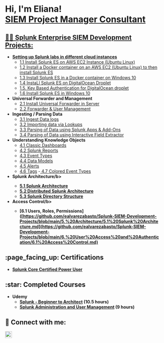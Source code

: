 <h1>Hi, I'm Eliana! <br/><a href="https://github.com/ealvarezabasto">SIEM Project Manager Consultant</a> <a href="https://www.linkedin.com/in/elianaalvarez11/"</a></h1>

<h2>👨‍💻 Splunk Enterprise SIEM Development Projects:</h2>

- <b>Setting up Splunk labs in different cloud instances</b>
  - [1.1 Install Splunk ES on AWS EC2 Instance (Ubuntu Linux)](https://github.com/ealvarezabasto/Splunk-SIEM-Development-Projects/blob/main/1.%20Setting%20up%20labs/1.1%20Installing%20Splunk%20ES%20on%20AWS%20EC2%20Instance.md)
  - [1.2 Install a Docker container on an AWS EC2 (Ubuntu Linux) to then install Splunk ES](https://github.com/ealvarezabasto/Splunk-SIEM-Development-Projects/blob/main/1.%20Setting%20up%20labs/1.2.%20Installing%20Docker%20in%20AWS%20EC2.md)
  - [1.3 Install Splunk ES in a Docker container on Windows 10](https://github.com/ealvarezabasto/Splunk-SIEM-Development-Projects/blob/main/1.%20Setting%20up%20labs/1.3.%20Installing%20Splunk%20Docker%20Container%20in%20Windows.md)
  - [1.4 InstaLl Splunk ES on DigitalOcean Droplet](https://github.com/ealvarezabasto/Splunk-SIEM-Development-Projects/blob/main/Setting%20up%20labs%20/1.4.%20Installing%20Splunk%20ES%20on%20DigitalOcean%20Droplet.md)
  - [1.5. Key Based Authentication for DigitalOcean droplet](https://github.com/ealvarezabasto/Splunk-SIEM-Development-Projects/blob/main/1.%20Setting%20up%20labs/1.5.%20Key%20Based%20Authentication%20for%20DigitalOcean%20droplet.md)
  - [1.6 Install Splunk ES in Windows 10](https://github.com/ealvarezabasto/Splunk-SIEM-Development-Projects/blob/main/1.%20Setting%20up%20labs/1.6%20Install%20Splunk%20in%20Windows%2010.md)
- <b>Universal Forwarder and Management</b>
  - [2.1 Install Universal Forwarder in Server](https://github.com/ealvarezabasto/Splunk-SIEM-Development-Projects/blob/main/2.%20Universal%20Forwarder/2.1%20Install%20Universal%20Forwarder%20in%20Server.md)
  - [2.2 Forwarder & User Management](https://github.com/ealvarezabasto/Splunk-SIEM-Development-Projects/blob/main/1.%20Setting%20up%20labs/1.1%20Installing%20Splunk%20ES%20on%20AWS%20EC2%20Instance.md)
- <b>Ingesting / Parsing Data</b>
  - [3.1 Ingest Data logs](https://github.com/ealvarezabasto/Splunk-SIEM-Development-Projects/blob/main/1.%20Setting%20up%20labs/1.1%20Installing%20Splunk%20ES%20on%20AWS%20EC2%20Instance.md)
  - [3.2 Importing data via Lookups](https://github.com/ealvarezabasto/Splunk-SIEM-Development-Projects/blob/main/2.%20Data%20Ingestion%20and%20Parsing/2.2%20Importing%20data%20via%20Lookups.md)
  - [3.3 Parsing of Data using Splunk Apps & Add-Ons](https://github.com/ealvarezabasto/Splunk-SIEM-Development-Projects/blob/main/2.%20Data%20Ingestion%20and%20Parsing/2.3%20Parsing%20of%20Data%20using%20Splunk%20Apps%20%26%20Add-Ons.md)
  - [3.4 Parsing of Data using Interactive Field Extractor](https://github.com/ealvarezabasto/Splunk-SIEM-Development-Projects/blob/main/2.%20Data%20Ingestion%20and%20Parsing/2.4%20Parsing%20of%20Data%20using%20Interactive%20Field%20Extractor.md)
- <b>Understanding Knowledge Objects</b>
  - [4.1 Classic Dashboards](https://github.com/ealvarezabasto/Splunk-SIEM-Development-Projects/blob/main/4.%20Knowledge%20Objects/Dashboard/4.1%20Classic%20Dashboards.md)
  - [4.2 Splunk Reports](https://github.com/ealvarezabasto/Splunk-SIEM-Development-Projects/blob/main/4.%20Knowledge%20Objects/4.2%20Splunk%20Reports.md)
  - [4.3 Event Types](https://github.com/ealvarezabasto/Splunk-SIEM-Development-Projects/blob/main/4.%20Knowledge%20Objects/4.3%20Event%20Types.md)
  - [4.4 Data Models](https://github.com/ealvarezabasto/Splunk-SIEM-Development-Projects/blob/main/4.%20Knowledge%20Objects/4.4%20Data%20Models.md)
  - [4.5 Alerts](https://github.com/ealvarezabasto/Splunk-SIEM-Development-Projects/blob/main/4.%20Knowledge%20Objects/4.5%20Alerts.md)
  - [4.6 Tags](https://github.com/ealvarezabasto/Splunk-SIEM-Development-Projects/blob/main/4.%20Knowledge%20Objects/4.6%20Tags.md)
  -[ 4.7 Colored Event Types](https://github.com/ealvarezabasto/Splunk-SIEM-Development-Projects/blob/main/4.%20Knowledge%20Objects/4.7%20Colored%20Event%20Types.md)
- <b>Splunk Architecture/b>
  - [5.1 Splunk Architecture](https://github.com/ealvarezabasto/Splunk-SIEM-Development-Projects/blob/main/5.%20Architecture/5.1%20Splunk%20Architecture.md)
  - [5.2 Distributed Splunk Architecture](https://github.com/ealvarezabasto/Splunk-SIEM-Development-Projects/blob/main/5.%20Architecture/5.2%20Distributed%20Splunk%20Architecture.md)
  - [5.3 Splunk Directory Structure](https://github.com/ealvarezabasto/Splunk-SIEM-Development-Projects/blob/main/5.%20Architecture/5.3.%20Splunk%20Directory%20Structure..md)
- <b>Access Control/b>
  - [6.1 Users, Roles, Permissions]([https://github.com/ealvarezabasto/Splunk-SIEM-Development-Projects/blob/main/5.%20Architecture/5.1%20Splunk%20Architecture.md](https://github.com/ealvarezabasto/Splunk-SIEM-Development-Projects/blob/main/6.%20User%20Access%20and%20Authentication/6.1%20Access%20Control.md)

<h2> :page_facing_up: Certifications</h2>

- [Splunk Core Certified Power User](https://www.credly.com/badges/3643f246-3492-49b2-8bd9-aa4d47fa95e4/linked_in_profile)

<h2> :star: Completed Courses</h2>

- <b>Udemy</b>
  - [Splunk - Beginner to Architect](https://www.udemy.com/certificate/UC-21baa65d-4622-4c68-81a6-b291c5967442/) <b>(10.5 hours)</b>
  - <a href="https://www.coursera.org/learn/splunk-administration-and-advanced-topics/home/module/1">Splunk Administration and User Management</a> (9 hours)

<h2> 🤳 Connect with me:</h2>

[<img align="left" alt="JoshMadakor | LinkedIn" width="22px" src="https://cdn.jsdelivr.net/npm/simple-icons@v3/icons/linkedin.svg" />][linkedin]

[linkedin]: https://www.linkedin.com/in/elianaalvarez11/
